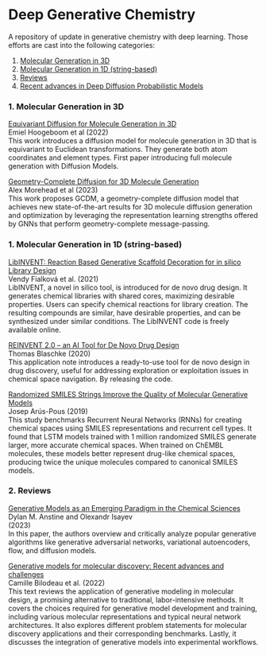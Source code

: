 # Deep Generative Chemistry 
A repository of update in generative chemistry with deep learning. Those efforts are cast into the following categories:

1. [Molecular Generation in 3D](#3DGen)  
2. [Molecular Generation in 1D (string-based)](#1DGen)
3. [Reviews](#reviews)
4. [Recent advances in Deep Diffusion Probabilistic Models ](#diffusion)

### 1. Molecular Generation in 3D <a name='3DGen'></a>
  [Equivariant Diffusion for Molecule Generation in 3D](https://arxiv.org/pdf/2203.17003.pdf) \
  Emiel Hoogeboom et al (2022) \
  This work introduces a diffusion model for molecule generation in 3D that is equivariant to Euclidean transformations. They generate both atom coordinates and element types. First paper introducing full molecule generation with Diffusion Models.
  
  [Geometry-Complete Diffusion for 3D Molecule Generation](https://arxiv.org/pdf/2302.04313.pdf) \
  Alex Morehead et al (2023) \
  This work proposes GCDM, a geometry-complete diffusion model that achieves new state-of-the-art results for 3D molecule diffusion generation and optimization by leveraging the representation learning strengths offered by GNNs that perform geometry-complete message-passing. 

### 1. Molecular Generation in 1D (string-based) <a name='1DGen'>
 [LibINVENT: Reaction Based Generative Scaffold Decoration for in silico Library Design](https://chemrxiv.org/engage/api-gateway/chemrxiv/assets/orp/resource/item/611f467d8a6faa8c529c5407/original/lib-invent-reaction-based-generative-scaffold-decoration-for-in-silico-library-design.pdf) \
 Vendy Fialková et al. (2021) \
  LibINVENT, a novel in silico tool, is introduced for de novo drug design. It generates chemical libraries with shared cores, maximizing desirable properties. Users can specify chemical reactions for library creation. The resulting compounds are similar, have desirable properties, and can be synthesized under similar conditions. The LibINVENT code is freely available online.
  
  [REINVENT 2.0 – an AI Tool for De Novo Drug Design](https://chemrxiv.org/engage/chemrxiv/article-details/60c74f75bdbb89eaf7a39d8a) \
  Thomas Blaschke (2020) \
  This application note introduces a ready-to-use tool for de novo design in drug discovery, useful for addressing exploration or exploitation issues in chemical space navigation. By releasing the code.
  
  [Randomized SMILES Strings Improve the Quality of Molecular Generative Models](https://chemrxiv.org/engage/chemrxiv/article-details/60c743b14c8919d703ad26a1) \
  Josep Arús-Pous (2019) \
  This study benchmarks Recurrent Neural Networks (RNNs) for creating chemical spaces using SMILES representations and recurrent cell types. It found that LSTM models trained with 1 million randomized SMILES generate larger, more accurate chemical spaces. When trained on ChEMBL molecules, these models better represent drug-like chemical spaces, producing twice the unique molecules compared to canonical SMILES models.

### 2. Reviews <a name='reviews'>
  [Generative Models as an Emerging Paradigm in the Chemical Sciences](https://pubs.acs.org/doi/10.1021/jacs.2c13467)\
  Dylan M. Anstine and Olexandr Isayev \
  (2023) \
  In this paper, the authors overview and critically analyze popular generative algorithms like generative adversarial networks, variational autoencoders, flow, and diffusion models. 

[Generative models for molecular discovery: Recent advances and challenges](https://wires.onlinelibrary.wiley.com/doi/full/10.1002/wcms.1608) \
  Camille Bilodeau et al. (2022) \
  This text reviews the application of generative modeling in molecular design, a promising alternative to traditional, labor-intensive methods. It covers the choices required for generative model development and training, including various molecular representations and typical neural network architectures. It also explores different problem statements for molecular discovery applications and their corresponding benchmarks. Lastly, it discusses the integration of generative models into experimental workflows.
